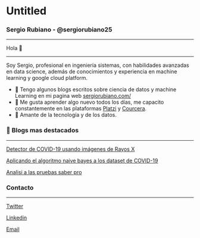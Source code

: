 # Untitled

### Sergio Rubiano - @sergiorubiano25

---

Hola 👋

---

Soy Sergio, profesional en ingeniería sistemas, con habilidades avanzadas en data science, además de conocimientos y experiencia en machine learning y google cloud platform.

- 📝 Tengo algunos blogs escritos sobre ciencia de datos y machine Learning en mi pagina web [sergiorubiano.com/](https://sergiorubiano.com/)
- 🚀 Me gusta aprender algo nuevo todos los días, me capacito constantemente en las plataformas [Platzi](https://platzi.com) y [Courcera](https://www.coursera.org/).
- 🤖 Amante de la tecnología y de los datos.


### 🌟 **Blogs mas destacados**

---

[Detector de COVID-19 usando imágenes de Rayos X](https://sergiorubiano.com/dectector-de-coronavirus-usando-imagenes-rayos-x)

[Aplicando el algoritmo naive bayes a los dataset de COVID-19](https://sergiorubiano.com/algoritmo-naive-bayes-coronavirus)

[Analisi a las pruebas saber pro](https://sergiorubiano.com/analizando-prueba-saber-pro)

### Contacto

---

[Twitter](https://twitter.com/sergiorubiano25)

[Linkedin](https://www.linkedin.com/in/sergio-rubiano-99b7a6186/)

[Email](mailto:sergioandresrubiano25@gmail.com)
